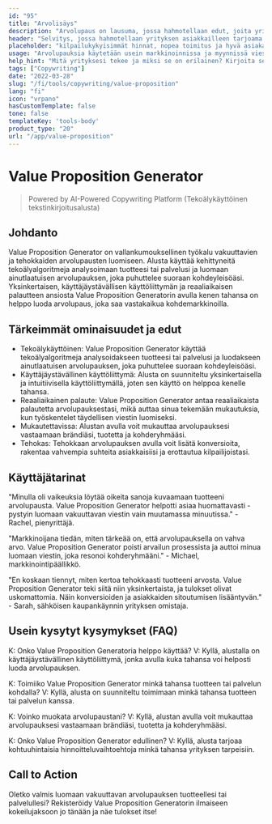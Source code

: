 ```yaml
---
id: "95"
title: "Arvolisäys"
description: "Arvolupaus on lausuma, jossa hahmotellaan edut, joita yritys tarjoaa asiakkailleen. Se on lausuma siitä, mitä yritys voi tehdä asiakkailleen, ja sitä käytetään usein keinona erottaa yritys toisesta."
header: "Selvitys, jossa hahmotellaan yrityksen asiakkailleen tarjoama ainutlaatuinen arvo."
placeholder: "kilpailukykyisimmät hinnat, nopea toimitus ja hyvä asiakaspalvelu."
usage: "Arvolupauksia käytetään usein markkinoinnissa ja myynnissä viestimään, mitä yritys tekee ja miksi se on erilainen. Seuraava generaattori voi auttaa sinua suunnittelemaan ja aivovirtaan tyylitellyn arvolupauksen, joka on läheisesti linjassa brändisi kanssa."
help_hint: "Mitä yrityksesi tekee ja miksi se on erilainen? Kirjoita se ylös, niin teemme siitä arvoesityksen."
tags: ["Copywriting"]
date: "2022-03-28"
slug: "/fi/tools/copywriting/value-proposition"
lang: "fi"
icon: "vrpano"
hasCustomTemplate: false
tone: false
templateKey: 'tools-body'
product_type: "20"
url: "/app/value-proposition"
---
```


# Value Proposition Generator

> Powered by AI-Powered Copywriting Platform (Tekoälykäyttöinen tekstinkirjoitusalusta)

## Johdanto

Value Proposition Generator on vallankumouksellinen työkalu vakuuttavien ja tehokkaiden arvolupausten luomiseen. Alusta käyttää kehittyneitä tekoälyalgoritmeja analysoimaan tuotteesi tai palvelusi ja luomaan ainutlaatuisen arvolupauksen, joka puhuttelee suoraan kohdeyleisöäsi. Yksinkertaisen, käyttäjäystävällisen käyttöliittymän ja reaaliaikaisen palautteen ansiosta Value Proposition Generatorin avulla kenen tahansa on helppo luoda arvolupaus, joka saa vastakaikua kohdemarkkinoilla. 

## Tärkeimmät ominaisuudet ja edut

- Tekoälykäyttöinen: Value Proposition Generator käyttää tekoälyalgoritmeja analysoidakseen tuotteesi tai palvelusi ja luodakseen ainutlaatuisen arvolupauksen, joka puhuttelee suoraan kohdeyleisöäsi.
- Käyttäjäystävällinen käyttöliittymä: Alusta on suunniteltu yksinkertaisella ja intuitiivisella käyttöliittymällä, joten sen käyttö on helppoa kenelle tahansa.
- Reaaliaikainen palaute: Value Proposition Generator antaa reaaliaikaista palautetta arvolupauksestasi, mikä auttaa sinua tekemään mukautuksia, kun työskentelet täydellisen viestin luomiseksi.
- Mukautettavissa: Alustan avulla voit mukauttaa arvolupauksesi vastaamaan brändiäsi, tuotetta ja kohderyhmääsi.
- Tehokas: Tehokkaan arvolupauksen avulla voit lisätä konversioita, rakentaa vahvempia suhteita asiakkaisiisi ja erottautua kilpailijoistasi.

## Käyttäjätarinat

"Minulla oli vaikeuksia löytää oikeita sanoja kuvaamaan tuotteeni arvolupausta. Value Proposition Generator helpotti asiaa huomattavasti - pystyin luomaan vakuuttavan viestin vain muutamassa minuutissa." - Rachel, pienyrittäjä.

"Markkinoijana tiedän, miten tärkeää on, että arvolupauksella on vahva arvo. Value Proposition Generator poisti arvailun prosessista ja auttoi minua luomaan viestin, joka resonoi kohderyhmääni." - Michael, markkinointipäällikkö.

"En koskaan tiennyt, miten kertoa tehokkaasti tuotteeni arvosta. Value Proposition Generator teki siitä niin yksinkertaista, ja tulokset olivat uskomattomia. Näin konversioiden ja asiakkaiden sitoutumisen lisääntyvän." - Sarah, sähköisen kaupankäynnin yrityksen omistaja.

## Usein kysytyt kysymykset (FAQ)

K: Onko Value Proposition Generatoria helppo käyttää?
V: Kyllä, alustalla on käyttäjäystävällinen käyttöliittymä, jonka avulla kuka tahansa voi helposti luoda arvolupauksen.

K: Toimiiko Value Proposition Generator minkä tahansa tuotteen tai palvelun kohdalla?
V: Kyllä, alusta on suunniteltu toimimaan minkä tahansa tuotteen tai palvelun kanssa.

K: Voinko muokata arvolupaustani?
V: Kyllä, alustan avulla voit mukauttaa arvolupauksesi vastaamaan brändiäsi, tuotetta ja kohderyhmääsi.

K: Onko Value Proposition Generator edullinen?
V: Kyllä, alusta tarjoaa kohtuuhintaisia hinnoitteluvaihtoehtoja minkä tahansa yrityksen tarpeisiin.

## Call to Action

Oletko valmis luomaan vakuuttavan arvolupauksen tuotteellesi tai palvelullesi? Rekisteröidy Value Proposition Generatorin ilmaiseen kokeilujaksoon jo tänään ja näe tulokset itse!
